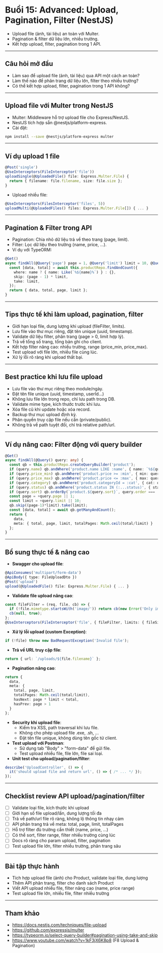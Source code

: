 # Buổi 15: Advanced: Upload, Pagination, Filter (NestJS)

<!-- Page 1 -->
- Upload file (ảnh, tài liệu) an toàn với Multer.
- Pagination & filter dữ liệu lớn, nhiều trường.
- Kết hợp upload, filter, pagination trong 1 API.

---

<!-- Page 2 -->
## Câu hỏi mở đầu
- Làm sao để upload file (ảnh, tài liệu) qua API một cách an toàn?
- Làm thế nào để phân trang dữ liệu lớn, filter theo nhiều trường?
- Có thể kết hợp upload, filter, pagination trong 1 API không?

---

<!-- Page 3 -->
## Upload file với Multer trong NestJS
- Multer: Middleware hỗ trợ upload file cho Express/NestJS.
- NestJS tích hợp sẵn @nestjs/platform-express.
- Cài đặt:
```bash
npm install --save @nestjs/platform-express multer
```

---

<!-- Page 4 -->
## Ví dụ upload 1 file
```typescript
@Post('single')
@UseInterceptors(FileInterceptor('file'))
uploadSingle(@UploadedFile() file: Express.Multer.File) {
  return { filename: file.filename, size: file.size };
}
```
- Upload nhiều file:
```typescript
@UseInterceptors(FilesInterceptor('files', 5))
uploadMulti(@UploadedFiles() files: Express.Multer.File[]) { ... }
```

---

<!-- Page 5 -->
## Pagination & Filter trong API
- Pagination: Chia nhỏ dữ liệu trả về theo trang (page, limit).
- Filter: Lọc dữ liệu theo trường (name, price, ...).
- Ví dụ với TypeORM:
```typescript
@Get()
async findAll(@Query('page') page = 1, @Query('limit') limit = 10, @Query('name') name?: string) {
  const [data, total] = await this.productRepo.findAndCount({
    where: name ? { name: Like(`%${name}%`) } : {},
    skip: (page - 1) * limit,
    take: limit,
  });
  return { data, total, page, limit };
}
```

---

<!-- Page 6 -->
## Tips thực tế khi làm upload, pagination, filter
- Giới hạn loại file, dung lượng khi upload (fileFilter, limits).
- Lưu file vào thư mục riêng, đặt tên unique (uuid, timestamp).
- Validate dữ liệu filter, phân trang (page > 0, limit hợp lý).
- Trả về tổng số trang, tổng bản ghi cho client.
- Kết hợp filter nâng cao: nhiều trường, range (price_min, price_max).
- Test upload với file lớn, nhiều file cùng lúc.
- Xử lý lỗi rõ ràng khi upload thất bại.

---

<!-- Page 7 -->
## Best practice khi lưu file upload
- Lưu file vào thư mục riêng theo module/ngày.
- Đặt tên file unique (uuid, timestamp, userId...)
- Không lưu file lớn trong repo, chỉ lưu path trong DB.
- Validate mime type, kích thước trước khi lưu.
- Xóa file cũ khi update hoặc xóa record.
- Backup thư mục upload định kỳ.
- Phân quyền truy cập file nếu cần (private/public).
- Không trả về path tuyệt đối, chỉ trả relative path/url.

---

<!-- Page 8 -->
## Ví dụ nâng cao: Filter động với query builder
```typescript
@Get()
async findAll(@Query() query: any) {
  const qb = this.productRepo.createQueryBuilder('product');
  if (query.name) qb.andWhere('product.name LIKE :name', { name: `%${query.name}%` });
  if (query.price_min) qb.andWhere('product.price >= :min', { min: query.price_min });
  if (query.price_max) qb.andWhere('product.price <= :max', { max: query.price_max });
  if (query.category) qb.andWhere('product.categoryId = :cat', { cat: query.category });
  if (query.status) qb.andWhere('product.status IN (:...status)', { status: query.status.split(',') });
  if (query.sort) qb.orderBy(`product.${query.sort}`, query.order === 'desc' ? 'DESC' : 'ASC');
  const page = +query.page || 1;
  const limit = +query.limit || 10;
  qb.skip((page-1)*limit).take(limit);
  const [data, total] = await qb.getManyAndCount();
  return {
    data,
    meta: { total, page, limit, totalPages: Math.ceil(total/limit) }
  };
}
```

---

<!-- Page 9 -->
## Bổ sung thực tế & nâng cao
- **Swagger cho upload file**:
```typescript
@ApiConsumes('multipart/form-data')
@ApiBody({ type: FileUploadDto })
@Post('upload')
upload(@UploadedFile() file: Express.Multer.File) { ... }
```
- **Validate file upload nâng cao**:
```typescript
const fileFilter = (req, file, cb) => {
  if (!file.mimetype.startsWith('image/')) return cb(new Error('Only image files allowed!'), false);
  cb(null, true);
};
@UseInterceptors(FileInterceptor('file', { fileFilter, limits: { fileSize: 2 * 1024 * 1024 } }))
```
- **Xử lý lỗi upload (custom Exception)**:
```typescript
if (!file) throw new BadRequestException('Invalid file');
```
- **Trả về URL truy cập file**:
```typescript
return { url: `/uploads/${file.filename}` };
```
- **Pagination nâng cao**:
```typescript
return {
  data,
  meta: {
    total, page, limit,
    totalPages: Math.ceil(total/limit),
    hasNext: page * limit < total,
    hasPrev: page > 1
  }
};
```
- **Security khi upload file**:
  - Kiểm tra XSS, path traversal khi lưu file.
  - Không cho phép upload file .exe, .sh, ...
  - Đặt tên file unique, không dùng tên gốc từ client.
- **Test upload với Postman**:
  - Sử dụng tab "Body" > "form-data" để gửi file.
  - Test upload nhiều file, file lớn, file sai loại.
- **Unit test cho upload/pagination/filter**:
```typescript
describe('UploadController', () => {
  it('should upload file and return url', () => { /* ... */ });
});
```

---

<!-- Page 10 -->
## Checklist review API upload/pagination/filter
- [ ] Validate loại file, kích thước khi upload
- [ ] Giới hạn số file upload/lần, dung lượng tối đa
- [ ] Trả về path/url file rõ ràng, không lộ thông tin nhạy cảm
- [ ] API phân trang trả về meta: total, page, limit, totalPages
- [ ] Hỗ trợ filter đủ trường cần thiết (name, price, ...)
- [ ] Có thể sort, filter range, filter nhiều trường cùng lúc
- [ ] Docs rõ ràng cho param upload, filter, pagination
- [ ] Test upload file lớn, filter nhiều trường, phân trang sâu

---

<!-- Page 11 -->
## Bài tập thực hành
- Tích hợp upload file (ảnh) cho Product, validate loại file, dung lượng
- Thêm API phân trang, filter cho danh sách Product
- Viết API upload nhiều file, filter nâng cao (name, price range)
- Test upload file lớn, nhiều file, filter nhiều trường

---

<!-- Page 12 -->
## Tham khảo
- https://docs.nestjs.com/techniques/file-upload
- https://github.com/expressjs/multer
- https://typeorm.io/select-query-builder#pagination-using-take-and-skip
- https://www.youtube.com/watch?v=1kF3jX6K8p8 (F8 Upload & Pagination) 